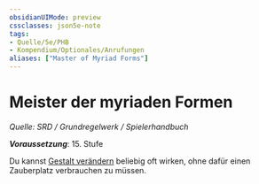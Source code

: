 ```yaml
---
obsidianUIMode: preview
cssclasses: json5e-note
tags:
- Quelle/5e/PHB
- Kompendium/Optionales/Anrufungen
aliases: ["Master of Myriad Forms"]
---
```

# Meister der myriaden Formen
*Quelle: SRD / Grundregelwerk / Spielerhandbuch*  

***Voraussetzung***: 15. Stufe 

Du kannst [Gestalt verändern](../../Zauber/Gestalt-verändern.md) beliebig oft wirken, ohne dafür einen Zauberplatz verbrauchen zu müssen.